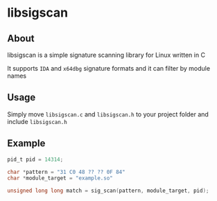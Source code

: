 # libsigscan

## About

libsigscan is a simple signature scanning library for Linux written in C

It supports `IDA` and `x64dbg` signature formats and it can filter by module names

## Usage

Simply move `libsigscan.c` and `libsigscan.h` to your project folder and include `libsigscan.h`

## Example

```c
pid_t pid = 14314;

char *pattern = "31 C0 48 ?? ?? 0F 84"
char *module_target = "example.so"

unsigned long long match = sig_scan(pattern, module_target, pid);
```
